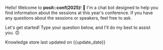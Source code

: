 Hello! Welcome to **posit::conf(2025)**! 🎉 I'm a chat bot designed to help you find information about the sessions at this year's conference. If you have any questions about the sessions or speakers, feel free to ask.

Let's get started! Type your question below, and I'll do my best to assist you. 😊

<div class="position-relative">
  <div class="position-absolute start-50 translate-middle rounded-pill badge border border-default text-bg-light text-center"
      style="font-weight: normal; cursor: pointer;">
    <span style="margin-right: 0.5em;">Knowledge store last updated on {{update_date}}</span>
  </div>
</div>
